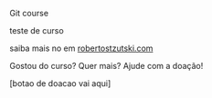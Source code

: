 Git course

teste de curso

saiba mais no em [robertostzutski.com](https://robertostzutski.com)

Gostou do curso? Quer mais? Ajude com a doação!

[botao de doacao vai aqui]
